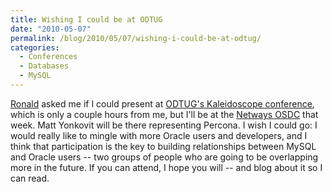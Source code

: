 ```yaml
---
title: Wishing I could be at ODTUG
date: "2010-05-07"
permalink: /blog/2010/05/07/wishing-i-could-be-at-odtug/
categories:
  - Conferences
  - Databases
  - MySQL
---
```

[Ronald][1] asked me if I could present at [ODTUG's Kaleidoscope conference][2], which is only a couple hours from me, but I'll be at the [Netways OSDC][3] that week. Matt Yonkovit will be there representing Percona. I wish I could go: I would really like to mingle with more Oracle users and developers, and I think that participation is the key to building relationships between MySQL and Oracle users -- two groups of people who are going to be overlapping more in the future. If you can attend, I hope you will -- and blog about it so I can read.

 [1]: http://ronaldbradford.com/
 [2]: http://www.odtugkaleidoscope.com/
 [3]: http://www.netways.de/en/osdc/osdc_2010/
